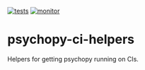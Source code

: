 [![tests](https://github.com/mscheltienne/psychopy-ci-helpers/actions/workflows/test.yml/badge.svg?branch=main)](https://github.com/mscheltienne/psychopy-ci-helpers/actions/workflows/test.yml)
[![monitor](https://github.com/mscheltienne/psychopy-ci-helpers/actions/workflows/monitor.yml/badge.svg?branch=main)](https://github.com/mscheltienne/psychopy-ci-helpers/actions/workflows/monitor.yml)


# psychopy-ci-helpers

Helpers for getting psychopy running on CIs.
